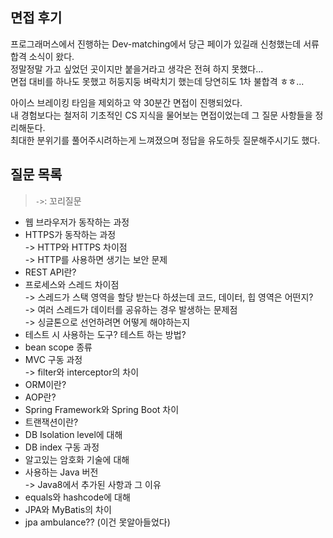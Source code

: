 ## 면접 후기
프로그래머스에서 진행하는 Dev-matching에서 당근 페이가 있길래 신청했는데 서류 합격 소식이 왔다.  
정말정말 가고 싶었던 곳이지만 붙을거라고 생각은 전혀 하지 못했다...  
면접 대비를 하나도 못했고 허둥지둥 벼락치기 했는데 당연히도 1차 불합격 ㅎㅎ...  

아이스 브레이킹 타임을 제외하고 약 30분간 면접이 진행되었다.  
내 경험보다는 철저히 기초적인 CS 지식을 물어보는 면접이었는데 그 질문 사항들을 정리해둔다.  
최대한 분위기를 풀어주시려하는게 느껴졌으며 정답을 유도하듯 질문해주시기도 했다.  

## 질문 목록
> `->`: 꼬리질문

- 웹 브라우저가 동작하는 과정
- HTTPS가 동작하는 과정  
  -> HTTP와 HTTPS 차이점  
  -> HTTP를 사용하면 생기는 보안 문제
- REST API란?
- 프로세스와 스레드 차이점  
  -> 스레드가 스택 영역을 할당 받는다 하셨는데 코드, 데이터, 힙 영역은 어떤지?  
  -> 여러 스레드가 데이터를 공유하는 경우 발생하는 문제점  
  -> 싱글톤으로 선언하려면 어떻게 해야하는지
- 테스트 시 사용하는 도구? 테스트 하는 방법?
- bean scope 종류
- MVC 구동 과정  
  -> filter와 interceptor의 차이
- ORM이란?
- AOP란?
- Spring Framework와 Spring Boot 차이
- 트랜잭션이란?
- DB Isolation level에 대해
- DB index 구동 과정
- 알고있는 암호화 기술에 대해
- 사용하는 Java 버전  
  -> Java8에서 추가된 사항과 그 이유
- equals와 hashcode에 대해
- JPA와 MyBatis의 차이
- jpa ambulance?? (이건 못알아들었다)